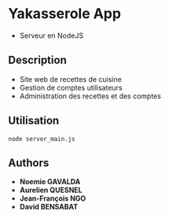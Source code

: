 # Yakasserole App

* Serveur en NodeJS

## Description

* Site web de recettes de cuisine
* Gestion de comptes utilisateurs
* Administration des recettes et des comptes

## Utilisation

```
node server_main.js
```

## Authors

* **Noemie GAVALDA**
* **Aurelien QUESNEL**
* **Jean-François NGO**
* **David BENSABAT**
